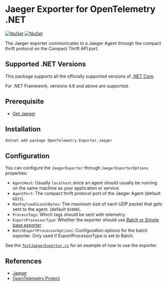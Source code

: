 # Jaeger Exporter for OpenTelemetry .NET

[![NuGet](https://img.shields.io/nuget/v/OpenTelemetry.Exporter.Jaeger.svg)](https://www.nuget.org/packages/OpenTelemetry.Exporter.Jaeger)
[![NuGet](https://img.shields.io/nuget/dt/OpenTelemetry.Exporter.Jaeger.svg)](https://www.nuget.org/packages/OpenTelemetry.Exporter.Jaeger)

The Jaeger exporter communicates to a Jaeger Agent through the compact thrift
protocol on the Compact Thrift API port.

## Supported .NET Versions

This package supports all the officially supported versions of [.NET
Core](https://dotnet.microsoft.com/download/dotnet-core).

For .NET Framework, versions 4.6 and above are supported.

## Prerequisite

* [Get Jaeger](https://www.jaegertracing.io/docs/1.13/getting-started/)

## Installation

```shell
dotnet add package OpenTelemetry.Exporter.Jaeger
```

## Configuration

You can configure the `JaegerExporter` through `JaegerExporterOptions`
properties:

* `AgentHost`: Usually `localhost` since an agent should usually be running on
  the same machine as your application or service.
* `AgentPort`: The compact thrift protocol port of the Jaeger Agent (default
  `6831`).
* `MaxPayloadSizeInBytes`: The maximum size of each UDP packet that gets
  sent to the agent. (default `65000`).
* `ProcessTags`: Which tags should be sent with telemetry.
* `ExportProcessorType`: Whether the exporter should use
  [Batch or Simple base exporter](https://github.com/open-telemetry/opentelemetry-specification/blob/master/specification/trace/sdk.md#built-in-span-processors)
  .
* `BatchExportProcessorOptions`: Configuration options for the batch exporter.
  Only used if ExportProcessorType is set to Batch.

See the
[`TestJaegerExporter.cs`](../../examples/Console/TestJaegerExporter.cs)
for an example of how to use the exporter.

## References

* [Jaeger](https://www.jaegertracing.io)
* [OpenTelemetry Project](https://opentelemetry.io/)
